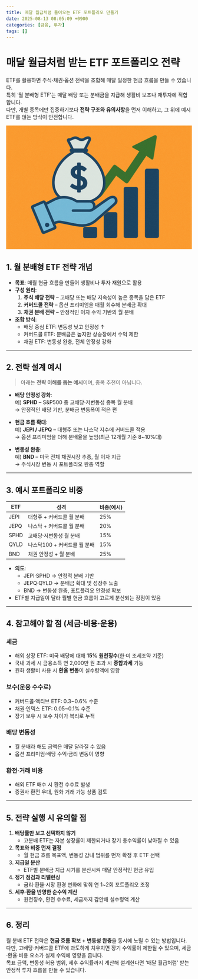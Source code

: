 ```yaml
---
title: 매달 월급처럼 들어오는 ETF 포트폴리오 만들기
date: 2025-08-13 08:05:09 +0900
categories: [금융, 투자]
tags: []
---
```


# 매달 월급처럼 받는 ETF 포트폴리오 전략

ETF를 활용하면 주식·채권·옵션 전략을 조합해 매달 일정한 현금 흐름을 만들 수 있습니다.  
특히 ‘월 분배형 ETF’는 매달 배당 또는 분배금을 지급해 생활비 보조나 재투자에 적합합니다.  
다만, 개별 종목에만 집중하기보다 **전략 구조와 유의사항**을 먼저 이해하고, 그 위에 예시 ETF를 얹는 방식이 안전합니다.

![투자](assets/img/normal/invest.png)

## 1. 월 분배형 ETF 전략 개념

- **목표**: 매월 현금 흐름을 만들어 생활비나 투자 재원으로 활용
- **구성 원리**:
  1. **주식 배당 전략** – 고배당 또는 배당 지속성이 높은 종목을 담은 ETF
  2. **커버드콜 전략** – 옵션 프리미엄을 매월 회수해 분배금 확대
  3. **채권 분배 전략** – 안정적인 이자 수익 기반의 월 분배
- **조합 방식**:
  - 배당 중심 ETF: 변동성 낮고 안정성 ↑
  - 커버드콜 ETF: 분배금은 높지만 상승장에서 수익 제한
  - 채권 ETF: 변동성 완충, 전체 안정성 강화

---

## 2. 전략 설계 예시

> 아래는 **전략 이해를 돕는 예시**이며, 종목 추천이 아닙니다.

- **배당 안정성 강화**:  
  예) **SPHD** – S&P500 중 고배당·저변동성 종목 월 분배  
  → 안정적인 배당 기반, 분배금 변동폭이 적은 편

- **현금 흐름 확대**:  
  예) **JEPI / JEPQ** – 대형주 또는 나스닥 지수에 커버드콜 적용  
  → 옵션 프리미엄을 더해 분배율을 높임(최근 12개월 기준 8~10%대)

- **변동성 완충**:  
  예) **BND** – 미국 전체 채권시장 추종, 월 이자 지급  
  → 주식시장 변동 시 포트폴리오 완충 역할

---

## 3. 예시 포트폴리오 비중

| ETF  | 성격 | 비중(예시) |
|------|------|-----------|
| JEPI | 대형주 + 커버드콜 월 분배 | 25% |
| JEPQ | 나스닥 + 커버드콜 월 분배 | 20% |
| SPHD | 고배당·저변동성 월 분배 | 15% |
| QYLD | 나스닥100 + 커버드콜 월 분배 | 15% |
| BND  | 채권 안정성 + 월 분배 | 25% |

- **의도**:  
  - JEPI·SPHD → 안정적 분배 기반  
  - JEPQ·QYLD → 분배금 확대 및 성장주 노출  
  - BND → 변동성 완충, 포트폴리오 안정성 확보  
- ETF별 지급일이 달라 월별 현금 흐름이 고르게 분산되는 장점이 있음

---

## 4. 참고해야 할 점 (세금·비용·운용)

### 세금
- 해외 상장 ETF: 미국 배당에 대해 **15% 원천징수**(한·미 조세조약 기준)  
- 국내 과세 시 금융소득 연 2,000만 원 초과 시 **종합과세** 가능  
- 원화 생활비 사용 시 **환율 변동**이 실수령액에 영향

### 보수(운용 수수료)
- 커버드콜·액티브 ETF: 0.3~0.6% 수준  
- 채권·인덱스 ETF: 0.05~0.1% 수준  
- 장기 보유 시 보수 차이가 복리로 누적

### 배당 변동성
- 월 분배라 해도 금액은 매달 달라질 수 있음  
- 옵션 프리미엄·배당 수익·금리 변동이 영향

### 환전·거래 비용
- 해외 ETF 매수 시 환전 수수료 발생  
- 증권사 환전 우대, 원화 거래 가능 상품 검토

---

## 5. 전략 실행 시 유의할 점

1. **배당률만 보고 선택하지 않기**  
   - 고분배 ETF는 자본 성장률이 제한되거나 장기 총수익률이 낮아질 수 있음
2. **목표와 비중 먼저 결정**  
   - 월 현금 흐름 목표액, 변동성 감내 범위를 먼저 확정 후 ETF 선택
3. **지급일 분산**  
   - ETF별 분배금 지급 시기를 분산시켜 매달 안정적인 현금 유입
4. **정기 점검과 리밸런싱**  
   - 금리·환율·시장 환경 변화에 맞춰 연 1~2회 포트폴리오 조정
5. **세후·환율 반영한 순수익 계산**  
   - 원천징수, 환전 수수료, 세금까지 감안해 실수령액 계산

---

## 6. 정리

월 분배 ETF 전략은 **현금 흐름 확보 + 변동성 완충**을 동시에 노릴 수 있는 방법입니다.  
다만, 고배당·커버드콜 ETF에 과도하게 치우치면 장기 수익률이 제한될 수 있으며, 세금·환율·비용 요소가 실제 수익에 영향을 줍니다.  
목표 금액, 변동성 허용 범위, 세후 수익률까지 계산해 설계한다면 ‘매달 월급처럼’ 받는 안정적 투자 흐름을 만들 수 있습니다.
